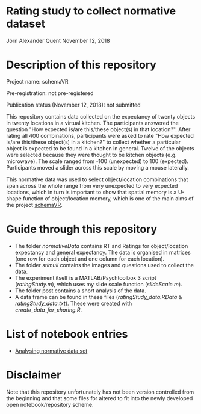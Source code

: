 Rating study to collect normative dataset
================
Jörn Alexander Quent
November 12, 2018

Description of this repository
==============================

Project name: schemaVR

Pre-registration: not pre-registered

Publication status (November 12, 2018): not submitted

This repository contains data collected on the expectancy of twenty objects in twenty locations in a virtual kitchen. The participants answered the question "How expected is/are this/these object(s) in that location?". After rating all 400 combinations, participants were asked to rate "How expected is/are this/these object(s) in a kitchen?" to collect whether a particular object is expected to be found in a kitchen in general. Twelve of the objects were selected because they were thought to be kitchen objects (e.g. microwave). The scale ranged from -100 (unexpected) to 100 (expected). Participants moved a slider across this scale by moving a mouse laterally.

This normative data was used to select object/location combinations that span across the whole range from very unexpected to very expected locations, which in turn is important to show that spatial memory is a U-shape function of object/location memory, which is one of the main aims of the project [schemaVR](https://jaquent.github.io/tags/schemavr/).

Guide through this repository
=============================

-   The folder *normativeData* contains RT and Ratings for object/location expectancy and general expectancy. The data is organised in matrices (one row for each object and one column for each location).
-   The folder *stimuli* contains the images and questions used to collect the data.
-   The experiment itself is a MATLAB/Psychtoolbox 3 script (*ratingStudy.m*), which uses my slide scale function (*slideScale.m*).
-   The folder post contains a short analysis of the data. 
-   A data frame can be found in these files (*ratingStudy_data.RData* & *ratingStudy_data.txt*). These were created with *create_data_for_sharing.R*.

List of notebook entries
========================

-   [Analysing normative data set](https://jaquent.github.io/post/analysing-normative-data/)

Disclaimer
==========

Note that this repository unfortunately has not been version controlled from the beginning and that some files for altered to fit into the newly developed open notebook/repository scheme.
